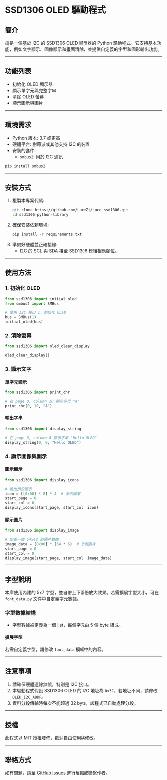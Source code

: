 # SSD1306 OLED 驅動程式

## 簡介
這是一個基於 I2C 的 SSD1306 OLED 顯示器的 Python 驅動程式。它支持基本功能，例如文字顯示、圖像顯示和畫面清除，並提供自定義的字型和圖形輸出功能。

---

## 功能列表
- 初始化 OLED 顯示器
- 顯示單字元與完整字串
- 清除 OLED 螢幕
- 顯示圖示與圖片

---

## 環境需求
- Python 版本: 3.7 或更高
- 硬體平台: 樹莓派或其他支持 I2C 的裝置
- 安裝的套件:
  - `smbus2`: 用於 I2C 通訊
  
```bash
pip install smbus2
```

---

## 安裝方式
1. 複製本專案代碼:
    ```bash
    git clone https://github.com/LuceZi/Luce_ssd1306.git
    cd ssd1306-python-library
    ```
2. 確保安裝依賴環境:
    ```bash
    pip install -r requirements.txt
    ```
3. 準備好硬體並正確接線:
    - I2C 的 SCL 與 SDA 接至 SSD1306 模組相應腳位。

---

## 使用方法

### 1. 初始化 OLED
```python
from ssd1306 import initial_oled
from smbus2 import SMBus

# 使用 I2C 接口 1，初始化 OLED
bus = SMBus(1)
initial_oled(bus)
```

### 2. 清除螢幕
```python
from ssd1306 import oled_clear_display

oled_clear_display()
```

### 3. 顯示文字
#### 單字元顯示
```python
from ssd1306 import print_chr

# 在 page 0, column 10 顯示字母 "A"
print_chr(0, 10, "A")
```

#### 輸出字串
```python
from ssd1306 import display_string

# 在 page 0, column 0 顯示字串 "Hello OLED"
display_string(0, 0, "Hello OLED")
```

### 4. 顯示圖像與圖示
#### 圖示顯示
```python
from ssd1306 import display_icons

# 輸出預設圖示
icon = [[0x00] * 8] * 4  # 示例圖案
start_page = 0
start_col = 0
display_icons(start_page, start_col, icon)
```

#### 顯示圖片
```python
from ssd1306 import display_image

# 定義一個 64x48 的圖片數據
image_data = [0x00] * (64 * 6)  # 示例圖片
start_page = 0
start_col = 0
display_image(start_page, start_col, image_data)
```

---

## 字型說明
本庫使用內建的 5x7 字型，並自帶上下兩倍放大效果。若需擴展字型大小，可在 `font_data.py` 文件中自定義字元數據。

### 字型數據結構
- 字型數據被定義為一個 list，每個字元由 5 個 byte 組成。

#### 擴展字型
若需自定義字型，請修改 `font_data` 模組中的內容。

---

## 注意事項
1. 請確保硬體連線無誤，特別是 I2C 接口。
2. 本驅動程式假設 SSD1306 OLED 的 I2C 地址為 `0x3C`，若地址不同，請修改 `OLED_I2C_ADDR`。
3. 資料分段傳輸時每次不能超過 32 byte，該程式已自動處理分段。

---

## 授權
此程式以 MIT 授權發佈，歡迎自由使用與修改。

---

## 聯絡方式
如有問題，請至 [GitHub Issues](https://github.com/LuceZi/Luce_ssd1306/issues) 進行反饋或聯繫作者。

